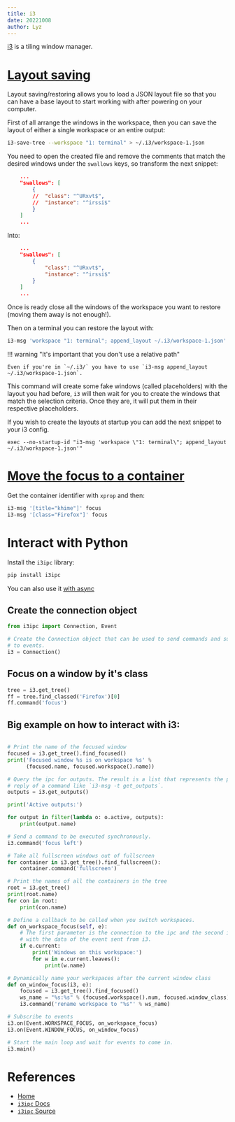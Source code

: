 ```yaml
---
title: i3
date: 20221008
author: Lyz
---
```


[i3](https://i3wm.org/) is a tiling window manager.

# [Layout saving](https://i3wm.org/docs/layout-saving.html)

Layout saving/restoring allows you to load a JSON layout file so that you can
have a base layout to start working with after powering on your computer.

First of all arrange the windows in the workspace, then you can save the layout
of either a single workspace or an entire output:

```bash
i3-save-tree --workspace "1: terminal" > ~/.i3/workspace-1.json
```

You need to open the created file and remove the comments that match the desired
windows under the `swallows` keys, so transform the next snippet:

```json
    ...
    "swallows": [
        {
        //  "class": "^URxvt$",
        //  "instance": "^irssi$"
        }
    ]
    ...
```

Into:

```json
    ...
    "swallows": [
        {
            "class": "^URxvt$",
            "instance": "^irssi$"
        }
    ]
    ...
```

Once is ready close all the windows of the workspace you want to restore (moving
them away is not enough!).

Then on a terminal you can restore the layout with:

```bash
i3-msg 'workspace "1: terminal"; append_layout ~/.i3/workspace-1.json'
```

!!! warning "It's important that you don't use a relative path"

    Even if you're in `~/.i3/` you have to use `i3-msg append_layout
    ~/.i3/workspace-1.json`.

This command will create some fake windows (called placeholders) with the layout you had before, `i3`
will then wait for you to create the windows that match the selection criteria.
Once they are, it will put them in their respective placeholders.

If you wish to create the layouts at startup you can add the next snippet to
your i3 config.

```
exec --no-startup-id "i3-msg 'workspace \"1: terminal\"; append_layout ~/.i3/workspace-1.json'"
```

# [Move the focus to a container](https://i3wm.org/docs/userguide.html#_focusing_moving_containers)

Get the container identifier with `xprop` and then:

```bash
i3-msg '[title="khime"]' focus
i3-msg '[class="Firefox"]' focus
```

# Interact with Python

Install the `i3ipc` library:

```bash
pip install i3ipc
```

You can also use it [with async](https://i3ipc-python.readthedocs.io/en/latest/j)
## Create the connection object

```python
from i3ipc import Connection, Event

# Create the Connection object that can be used to send commands and subscribe
# to events.
i3 = Connection()
```

## Focus on a window by it's class

```python
tree = i3.get_tree()
ff = tree.find_classed('Firefox')[0]
ff.command('focus')
```
## Big example on how to interact with i3:

```python

# Print the name of the focused window
focused = i3.get_tree().find_focused()
print('Focused window %s is on workspace %s' %
      (focused.name, focused.workspace().name))

# Query the ipc for outputs. The result is a list that represents the parsed
# reply of a command like `i3-msg -t get_outputs`.
outputs = i3.get_outputs()

print('Active outputs:')

for output in filter(lambda o: o.active, outputs):
    print(output.name)

# Send a command to be executed synchronously.
i3.command('focus left')

# Take all fullscreen windows out of fullscreen
for container in i3.get_tree().find_fullscreen():
    container.command('fullscreen')

# Print the names of all the containers in the tree
root = i3.get_tree()
print(root.name)
for con in root:
    print(con.name)

# Define a callback to be called when you switch workspaces.
def on_workspace_focus(self, e):
    # The first parameter is the connection to the ipc and the second is an object
    # with the data of the event sent from i3.
    if e.current:
        print('Windows on this workspace:')
        for w in e.current.leaves():
            print(w.name)

# Dynamically name your workspaces after the current window class
def on_window_focus(i3, e):
    focused = i3.get_tree().find_focused()
    ws_name = "%s:%s" % (focused.workspace().num, focused.window_class)
    i3.command('rename workspace to "%s"' % ws_name)

# Subscribe to events
i3.on(Event.WORKSPACE_FOCUS, on_workspace_focus)
i3.on(Event.WINDOW_FOCUS, on_window_focus)

# Start the main loop and wait for events to come in.
i3.main()
```

# References

* [Home](https://i3wm.org/)
* [`i3ipc` Docs](https://i3ipc-python.readthedocs.io/en/latest/)
* [`i3ipc` Source](https://github.com/altdesktop/i3ipc-python)
